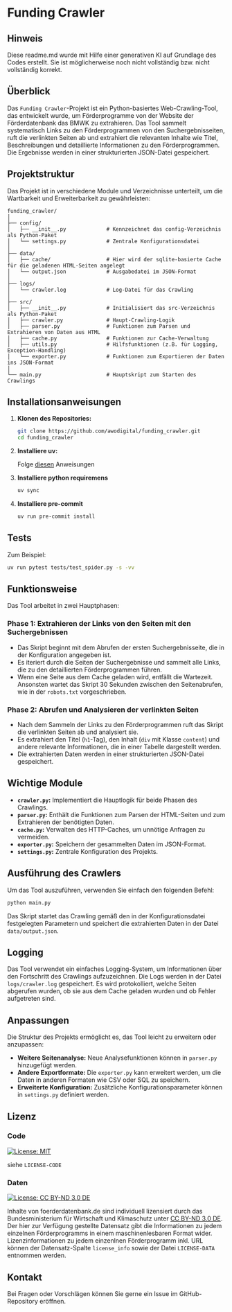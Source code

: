 # Funding Crawler

## Hinweis

Diese readme.md wurde mit Hilfe einer generativen KI auf Grundlage des Codes erstellt. Sie ist möglicherweise noch nicht vollständig bzw. nicht vollständig korrekt.

## Überblick

Das `Funding Crawler`-Projekt ist ein Python-basiertes Web-Crawling-Tool, das entwickelt wurde, um Förderprogramme von der Website der Förderdatenbank das BMWK zu extrahieren. Das Tool sammelt systematisch Links zu den Förderprogrammen von den Suchergebnisseiten, ruft die verlinkten Seiten ab und extrahiert die relevanten Inhalte wie Titel, Beschreibungen und detaillierte Informationen zu den Förderprogrammen. Die Ergebnisse werden in einer strukturierten JSON-Datei gespeichert.

## Projektstruktur

Das Projekt ist in verschiedene Module und Verzeichnisse unterteilt, um die Wartbarkeit und Erweiterbarkeit zu gewährleisten:

```plaintext
funding_crawler/
│
├── config/
│   ├── __init__.py             # Kennzeichnet das config-Verzeichnis als Python-Paket
│   └── settings.py             # Zentrale Konfigurationsdatei
│
├── data/
│   ├── cache/                  # Hier wird der sqlite-basierte Cache für die geladenen HTML-Seiten angelegt
│   └── output.json             # Ausgabedatei im JSON-Format
│
├── logs/
│   └── crawler.log             # Log-Datei für das Crawling
│
├── src/
│   ├── __init__.py             # Initialisiert das src-Verzeichnis als Python-Paket
│   ├── crawler.py              # Haupt-Crawling-Logik
│   ├── parser.py               # Funktionen zum Parsen und Extrahieren von Daten aus HTML
│   ├── cache.py                # Funktionen zur Cache-Verwaltung
│   ├── utils.py                # Hilfsfunktionen (z.B. für Logging, Exception-Handling)
│   └── exporter.py             # Funktionen zum Exportieren der Daten ins JSON-Format
│
└── main.py                     # Hauptskript zum Starten des Crawlings
```

## Installationsanweisungen

1. **Klonen des Repositories:**

   ```bash
   git clone https://github.com/awodigital/funding_crawler.git
   cd funding_crawler
   ```

2. **Installiere uv:**
  
    Folge [diesen](https://docs.astral.sh/uv/getting-started/installation/) Anweisungen

3. **Installiere python requiremens**

    ```bash
   uv sync
   ```
4. **Installiere pre-commit**

    ```bash
   uv run pre-commit install
   ```

## Tests

Zum Beispiel:

```bash
uv run pytest tests/test_spider.py -s -vv
```

 

## Funktionsweise

Das Tool arbeitet in zwei Hauptphasen:

### Phase 1: Extrahieren der Links von den Seiten mit den Suchergebnissen

- Das Skript beginnt mit dem Abrufen der ersten Suchergebnisseite, die in der Konfiguration angegeben ist.
- Es iteriert durch die Seiten der Suchergebnisse und sammelt alle Links, die zu den detaillierten Förderprogrammen führen.
- Wenn eine Seite aus dem Cache geladen wird, entfällt die Wartezeit. Ansonsten wartet das Skript 30 Sekunden zwischen den Seitenabrufen, wie in der `robots.txt` vorgeschrieben.

### Phase 2: Abrufen und Analysieren der verlinkten Seiten

- Nach dem Sammeln der Links zu den Förderprogrammen ruft das Skript die verlinkten Seiten ab und analysiert sie.
- Es extrahiert den Titel (`h1`-Tag), den Inhalt (`div` mit Klasse `content`) und andere relevante Informationen, die in einer Tabelle dargestellt werden.
- Die extrahierten Daten werden in einer strukturierten JSON-Datei gespeichert.

## Wichtige Module

- **`crawler.py`:** Implementiert die Hauptlogik für beide Phasen des Crawlings.
- **`parser.py`:** Enthält die Funktionen zum Parsen der HTML-Seiten und zum Extrahieren der benötigten Daten.
- **`cache.py`:** Verwalten des HTTP-Caches, um unnötige Anfragen zu vermeiden.
- **`exporter.py`:** Speichern der gesammelten Daten im JSON-Format.
- **`settings.py`:** Zentrale Konfiguration des Projekts.

## Ausführung des Crawlers

Um das Tool auszuführen, verwenden Sie einfach den folgenden Befehl:

```bash
python main.py
```

Das Skript startet das Crawling gemäß den in der Konfigurationsdatei festgelegten Parametern und speichert die extrahierten Daten in der Datei `data/output.json`.

## Logging

Das Tool verwendet ein einfaches Logging-System, um Informationen über den Fortschritt des Crawlings aufzuzeichnen. Die Logs werden in der Datei `logs/crawler.log` gespeichert. Es wird protokolliert, welche Seiten abgerufen wurden, ob sie aus dem Cache geladen wurden und ob Fehler aufgetreten sind.

## Anpassungen

Die Struktur des Projekts ermöglicht es, das Tool leicht zu erweitern oder anzupassen:

- **Weitere Seitenanalyse:** Neue Analysefunktionen können in `parser.py` hinzugefügt werden.
- **Andere Exportformate:** Die `exporter.py` kann erweitert werden, um die Daten in anderen Formaten wie CSV oder SQL zu speichern.
- **Erweiterte Konfiguration:** Zusätzliche Konfigurationsparameter können in `settings.py` definiert werden.

## Lizenz

### Code 

[![License: MIT](https://img.shields.io/badge/License-MIT-yellow.svg)](https://opensource.org/licenses/MIT)

siehe `LICENSE-CODE`

### Daten 

 [![License: CC BY-ND 3.0 DE](https://licensebuttons.net/l/by-nd/4.0/80x15.png)](https://creativecommons.org/licenses/by-nd/3.0/de/deed.de)

Inhalte von foerderdatenbank.de sind individuell lizensiert durch das Bundesministerium für Wirtschaft und Klimaschutz unter [CC BY-ND 3.0 DE](https://creativecommons.org/licenses/by-nd/3.0/de/deed.de). Der hier zur Verfügung gestellte Datensatz gibt die Informationen zu jedem einzelnen Förderprogramms in einem maschinenlesbaren Format wider. Lizenzinformationen zu jedem einzenlnen Förderprogramm inkl. URL können der Datensatz-Spalte `license_info` sowie der Datei `LICENSE-DATA` entnommen werden. 

## Kontakt

Bei Fragen oder Vorschlägen können Sie gerne ein Issue im GitHub-Repository eröffnen.
